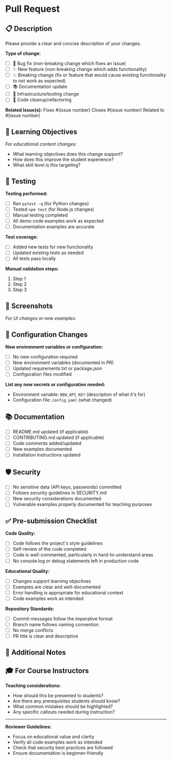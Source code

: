 # Pull Request

## 📋 Description

Please provide a clear and concise description of your changes.

**Type of change:**
- [ ] 🐛 Bug fix (non-breaking change which fixes an issue)
- [ ] ✨ New feature (non-breaking change which adds functionality)
- [ ] 💥 Breaking change (fix or feature that would cause existing functionality to not work as expected)
- [ ] 📚 Documentation update
- [ ] 🔧 Infrastructure/tooling change
- [ ] 🧹 Code cleanup/refactoring

**Related Issue(s):**
Fixes #(issue number)
Closes #(issue number)
Related to #(issue number)

## 🎯 Learning Objectives

*For educational content changes:*
- What learning objectives does this change support?
- How does this improve the student experience?
- What skill level is this targeting?

## 🧪 Testing

**Testing performed:**
- [ ] Ran `pytest -q` (for Python changes)
- [ ] Tested `npm test` (for Node.js changes)
- [ ] Manual testing completed
- [ ] All demo code examples work as expected
- [ ] Documentation examples are accurate

**Test coverage:**
- [ ] Added new tests for new functionality
- [ ] Updated existing tests as needed
- [ ] All tests pass locally

**Manual validation steps:**
1. Step 1
2. Step 2
3. Step 3

## 📸 Screenshots

*For UI changes or new examples:*
<!-- Please include before/after screenshots or demo outputs -->

## 🔧 Configuration Changes

**New environment variables or configuration:**
- [ ] No new configuration required
- [ ] New environment variables (documented in PR)
- [ ] Updated requirements.txt or package.json
- [ ] Configuration files modified

**List any new secrets or configuration needed:**
- Environment variable: `NEW_API_KEY` (description of what it's for)
- Configuration file: `config.yaml` (what changed)

## 📚 Documentation

- [ ] README.md updated (if applicable)
- [ ] CONTRIBUTING.md updated (if applicable)
- [ ] Code comments added/updated
- [ ] New examples documented
- [ ] Installation instructions updated

## 🛡️ Security

- [ ] No sensitive data (API keys, passwords) committed
- [ ] Follows security guidelines in SECURITY.md
- [ ] New security considerations documented
- [ ] Vulnerable examples properly documented for teaching purposes

## ✅ Pre-submission Checklist

**Code Quality:**
- [ ] Code follows the project's style guidelines
- [ ] Self-review of the code completed
- [ ] Code is well-commented, particularly in hard-to-understand areas
- [ ] No console.log or debug statements left in production code

**Educational Quality:**
- [ ] Changes support learning objectives
- [ ] Examples are clear and well-documented
- [ ] Error handling is appropriate for educational context
- [ ] Code examples work as intended

**Repository Standards:**
- [ ] Commit messages follow the imperative format
- [ ] Branch name follows naming convention
- [ ] No merge conflicts
- [ ] PR title is clear and descriptive

## 📝 Additional Notes

<!-- Add any additional context, concerns, or discussion points -->

## 🎓 For Course Instructors

**Teaching considerations:**
- How should this be presented to students?
- Are there any prerequisites students should know?
- What common mistakes should be highlighted?
- Any specific callouts needed during instruction?

---

**Reviewer Guidelines:**
- Focus on educational value and clarity
- Verify all code examples work as intended
- Check that security best practices are followed
- Ensure documentation is beginner-friendly